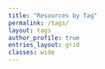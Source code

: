 ```yaml
---
title: "Resources by Tag"
permalink: /tags/
layout: tags
author_profile: true
entries_layout: grid
classes: wide
---
```

